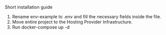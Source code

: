 Short installation guide

1. Rename env-example to .env and fill the necessary fields inside the file.
2. Move entire project to the Hosting Provider Infrastructure.
3. Run docker-compose up -d
